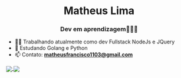 <h1 align="center">Matheus Lima</h1>
<h3 align="center">Dev em aprendizagem👨🏿‍💻</h3>

- 👨‍💻 Trabalhando atualmente como dev Fullstack NodeJs e JQuery
- 📝 Estudando Golang e Python
- 📫 Contato: **matheusfrancisco1103@gmail.com**

<div style="display: flex; flex-direction: row; ">
  <a href="https://github.com/matheus1103">
    <img align="center" src="https://github-readme-stats.vercel.app/api?username=matheus1103&show_icons=true&theme=transparent&layout=compact&count_private=false" />
     <img align="center" src="https://github-readme-stats.vercel.app/api/top-langs/?username=matheus1103&layout=compact&theme=transparent&count_private=false" />
  </a>
</div>
